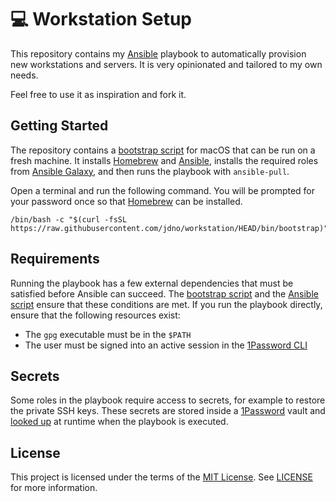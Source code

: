 # 💻 Workstation Setup

This repository contains my [Ansible] playbook to automatically provision new
workstations and servers. It is very opinionated and tailored to my own needs.

Feel free to use it as inspiration and fork it.

## Getting Started

The repository contains a [bootstrap script](bin/bootstrap) for macOS that can
be run on a fresh machine. It installs [Homebrew] and [Ansible], installs the
required roles from [Ansible Galaxy](https://galaxy.ansible.com), and then runs
the playbook with `ansible-pull`.

Open a terminal and run the following command. You will be prompted for your
password once so that [Homebrew] can be installed.

```shell
/bin/bash -c "$(curl -fsSL https://raw.githubusercontent.com/jdno/workstation/HEAD/bin/bootstrap)"
```

## Requirements

Running the playbook has a few external dependencies that must be satisfied
before Ansible can succeed. The [bootstrap script](bin/bootstrap) and the
[Ansible script](bin/ansible-playbook) ensure that these conditions are met. If
you run the playbook directly, ensure that the following resources exist:

- The `gpg` executable must be in the `$PATH`
- The user must be signed into an active session in the [1Password CLI]

## Secrets

Some roles in the playbook require access to secrets, for example to restore the
private SSH keys. These secrets are stored inside a [1Password] vault and
[looked up](https://docs.ansible.com/ansible/latest/collections/community/general/onepassword_lookup.html)
at runtime when the playbook is executed.

## License

This project is licensed under the terms of the [MIT License][mit]. See
[LICENSE](./LICENSE) for more information.

[1password]: https://1password.com/
[1password cli]: https://developer.1password.com/docs/cli/
[ansible]: https://www.ansible.com/
[homebrew]: https://brew.sh/
[mit]: https://opensource.org/licenses/MIT
